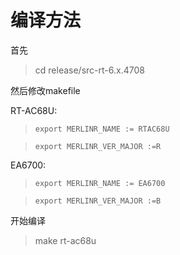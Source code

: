 # 编译方法

首先
> cd release/src-rt-6.x.4708

然后修改makefile

RT-AC68U:

> `export MERLINR_NAME := RTAC68U`

> `export MERLINR_VER_MAJOR :=R`

EA6700:

> `export MERLINR_NAME := EA6700`

> `export MERLINR_VER_MAJOR :=B`

开始编译

> make rt-ac68u

